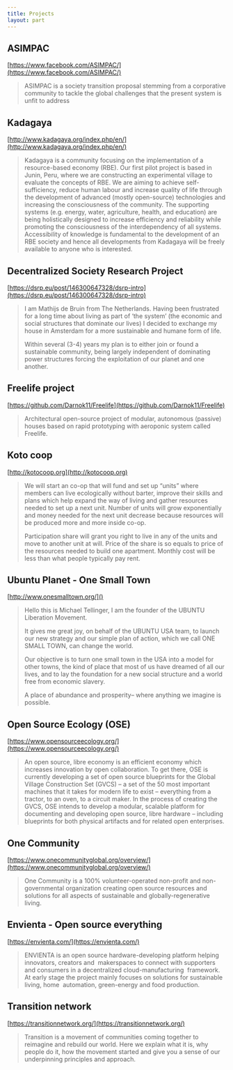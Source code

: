 ```yaml
---
title: Projects
layout: part
---
```

## ASIMPAC

[https://www.facebook.com/ASIMPAC/](https://www.facebook.com/ASIMPAC/)

> ASIMPAC is a society transition proposal stemming from a corporative community to tackle the global challenges that the present system is unfit to address

## Kadagaya

[http://www.kadagaya.org/index.php/en/](http://www.kadagaya.org/index.php/en/)

> Kadagaya is a community focusing on the implementation of a resource-based economy (RBE). Our first pilot project is based in Junin, Peru, where we are constructing an experimental village to evaluate the concepts of RBE. We are aiming to achieve self-sufficiency, reduce human labour and increase quality of life through the development of advanced (mostly open-source) technologies and increasing the consciousness of the community. The supporting systems (e.g. energy, water, agriculture, health, and education) are being holistically designed to increase efficiency and reliability while promoting the consciousness of the interdependency of all systems. Accessibility of knowledge is fundamental to the development of an RBE society and hence all developments from Kadagaya will be freely available to anyone who is interested.

## Decentralized Society Research Project

[https://dsrp.eu/post/146300647328/dsrp-intro](https://dsrp.eu/post/146300647328/dsrp-intro)

> I am Mathijs de Bruin from The Netherlands. Having been frustrated for a long time about living as part of ‘the system’ (the economic and social structures that dominate our lives) I decided to exchange my house in Amsterdam for a more sustainable and humane form of life. 
>
> Within several (3-4) years my plan is to either join or found a sustainable community, being largely independent of dominating power structures forcing the exploitation of our planet and one another. 

## Freelife project

[https://github.com/Darnok11/Freelife](https://github.com/Darnok11/Freelife)

> Architectural open-source project of modular, autonomous (passive) houses based on rapid prototyping with aeroponic system called Freelife.

## Koto coop

[http://kotocoop.org](http://kotocoop.org)

> We will start an co-op that will fund and set up “units” where members can live ecologically without barter, improve their skills and plans which help expand the way of living and gather resources needed to set up a next unit. Number of units will grow exponentially and money needed for the next unit decrease because resources will be produced more and more inside co-op.
>
> Participation share will grant you right to live in any of the units and move to another unit at will. Price of the share is so equals to price of the resources needed to build one apartment. Monthly cost will be less than what people typically pay rent.

## Ubuntu Planet - One Small Town

[http://www.onesmalltown.org/]()

> Hello this is Michael Tellinger, I am the founder of the UBUNTU Liberation Movement.
>
> It gives me great joy, on behalf of the UBUNTU USA team, to launch our new strategy and our simple plan of action, which we call ONE SMALL TOWN, can change the world.
>
> Our objective is to turn one small town in the USA into a model for other towns, the kind of place that most of us have dreamed of all our lives, and to lay the foundation for a new social structure and a world free from economic slavery.
>
> A place of abundance and prosperity– where anything we imagine is possible.

## Open Source Ecology (OSE)

[https://www.opensourceecology.org/](https://www.opensourceecology.org/)

> An open source, libre economy is an efficient economy which increases innovation by open collaboration. To get there, OSE is currently developing a set of open source blueprints for the Global Village Construction Set (GVCS) – a set of the 50 most important machines that it takes for modern life to exist – everything from a tractor, to an oven, to a circuit maker. In the process of creating the GVCS, OSE intends to develop a modular, scalable platform for documenting and developing open source, libre hardware – including blueprints for both physical artifacts and for related open enterprises.

## One Community

[https://www.onecommunityglobal.org/overview/](https://www.onecommunityglobal.org/overview/)

> One Community is a 100% volunteer-operated non-profit and non-governmental organization creating open source resources and solutions for all aspects of sustainable and globally-regenerative living.

## Envienta - Open source everything

[https://envienta.com/](https://envienta.com/)

> ENVIENTA is an open source hardware-developing platform helping innovators, creators and 
makerspaces to connect with supporters and consumers in a decentralized cloud-manufacturing 
framework. At early stage the project mainly focuses on solutions for sustainable living, home 
automation, green-energy and food production.

## Transition network

[https://transitionnetwork.org/](https://transitionnetwork.org/)

> Transition is a movement of communities coming together to reimagine and rebuild our world. Here we explain what it is, why people do it, how the movement started and give you a sense of our underpinning principles and approach.
